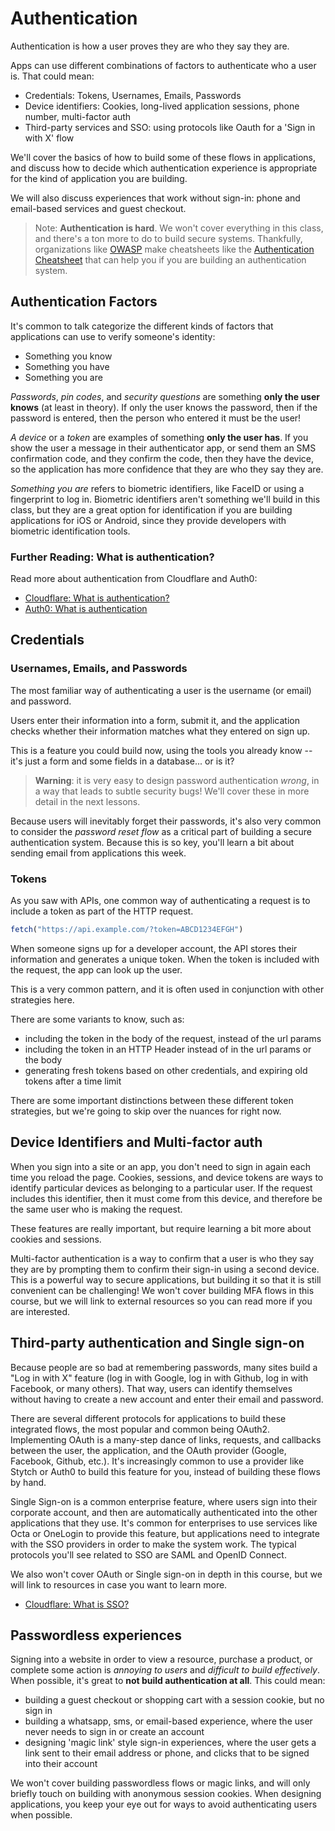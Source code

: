 # Authentication

Authentication is how a user proves they are who they say they are.

Apps can use different combinations of factors to authenticate who a user is. That could mean:

* Credentials: Tokens, Usernames, Emails, Passwords
* Device identifiers: Cookies, long-lived application sessions, phone number, multi-factor auth
* Third-party services and SSO: using protocols like Oauth for a 'Sign in with X' flow

We'll cover the basics of how to build some of these flows in applications, and discuss how to decide which authentication experience is appropriate for the kind of application you are building.

We will also discuss experiences that work without sign-in: phone and email-based services and guest checkout.

> Note: **Authentication is hard**. We won't cover everything in this class, and there's a ton more to do to build secure systems. Thankfully, organizations like [OWASP](https://owasp.org/) make cheatsheets like the [Authentication Cheatsheet](https://cheatsheetseries.owasp.org/cheatsheets/Authentication_Cheat_Sheet.html) that can help you if you are building an authentication system.

## Authentication Factors

It's common to talk categorize the different kinds of factors that applications can use to verify someone's identity:

- Something you know
- Something you have
- Something you are

_Passwords_, _pin codes_, and _security questions_ are something **only the user knows** (at least in theory). If only the user knows the password, then if the password is entered, then the person who entered it must be the user!

_A device_ or a _token_ are examples of something **only the user has**. If you show the user a message in their authenticator app, or send them an SMS confirmation code, and they confirm the code, then they have the device, so the application has more confidence that they are who they say they are.

_Something you are_ refers to biometric identifiers, like FaceID or using a fingerprint to log in. Biometric identifiers aren't something we'll build in this class, but they are a great option for identification if you are building applications for iOS or Android, since they provide developers with biometric identification tools.

### Further Reading: What is authentication?

Read more about authentication from Cloudflare and Auth0:

- [Cloudflare: What is authentication?](https://www.cloudflare.com/learning/access-management/what-is-authentication/)
- [Auth0: What is authentication](https://auth0.com/intro-to-iam/what-is-authentication)

## Credentials

### Usernames, Emails, and Passwords

The most familiar way of authenticating a user is the username (or email) and password.

Users enter their information into a form, submit it, and the application checks whether their information matches what they entered on sign up.

This is a feature you could build now, using the tools you already know -- it's just a form and some fields in a database... or is it?

> **Warning**: it is very easy to design password authentication _wrong_, in a way that leads to subtle security bugs! We'll cover these in more detail in the next lessons.

Because users will inevitably forget their passwords, it's also very common to consider the _password reset flow_ as a critical part of building a secure authentication system. Because this is so key, you'll learn a bit about sending email from applications this week.

### Tokens

As you saw with APIs, one common way of authenticating a request is to include a token as part of the HTTP request.

```js
fetch("https://api.example.com/?token=ABCD1234EFGH")
```

When someone signs up for a developer account, the API stores their information and generates a unique token. When the token is included with the request, the app can look up the user.

This is a very common pattern, and it is often used in conjunction with other strategies here.

There are some variants to know, such as:
- including the token in the body of the request, instead of the url params
- including the token in an HTTP Header instead of in the url params or the body
- generating fresh tokens based on other credentials, and expiring old tokens after a time limit

There are some important distinctions between these different token strategies, but we're going to skip over the nuances for right now.

## Device Identifiers and Multi-factor auth

When you sign into a site or an app, you don't need to sign in again each time you reload the page. Cookies, sessions, and device tokens are ways to identify particular devices as belonging to a particular user. If the request includes this identifier, then it must come from this device, and therefore be the same user who is making the request.

These features are really important, but require learning a bit more about cookies and sessions.

Multi-factor authentication is a way to confirm that a user is who they say they are by prompting them to confirm their sign-in using a second device. This is a powerful way to secure applications, but building it so that it is still convenient can be challenging! We won't cover building MFA flows in this course, but we will link to external resources so you can read more if you are interested.

## Third-party authentication and Single sign-on

Because people are so bad at remembering passwords, many sites build a "Log in with X" feature (log in with Google, log in with Github, log in with Facebook, or many others). That way, users can identify themselves without having to create a new account and enter their email and password.

There are several different protocols for applications to build these integrated flows, the most popular and common being OAuth2. Implementing OAuth is a many-step dance of links, requests, and callbacks between the user, the application, and the OAuth provider (Google, Facebook, Github, etc.). It's increasingly common to use a provider like Stytch or Auth0 to build this feature for you, instead of building these flows by hand.

Single Sign-on is a common enterprise feature, where users sign into their corporate account, and then are automatically authenticated into the other applications that they use. It's common for enterprises to use services like Octa or OneLogin to provide this feature, but applications need to integrate with the SSO providers in order to make the system work. The typical protocols you'll see related to SSO are SAML and OpenID Connect.

We also won't cover OAuth or Single sign-on in depth in this course, but we will link to resources in case you want to learn more.

- [Cloudflare: What is SSO?](https://www.cloudflare.com/learning/access-management/what-is-sso/)

## Passwordless experiences

Signing into a website in order to view a resource, purchase a product, or complete some action is _annoying to users_ and _difficult to build effectively_. When possible, it's great to **not build authentication at all**. This could mean:

- building a guest checkout or shopping cart with a session cookie, but no sign in
- building a whatsapp, sms, or email-based experience, where the user never needs to sign in or create an account
- designing 'magic link' style sign-in experiences, where the user gets a link sent to their email address or phone, and clicks that to be signed into their account

We won't cover building passwordless flows or magic links, and will only briefly touch on building with anonymous session cookies. When designing applications, you keep your eye out for ways to avoid authenticating users when possible.
